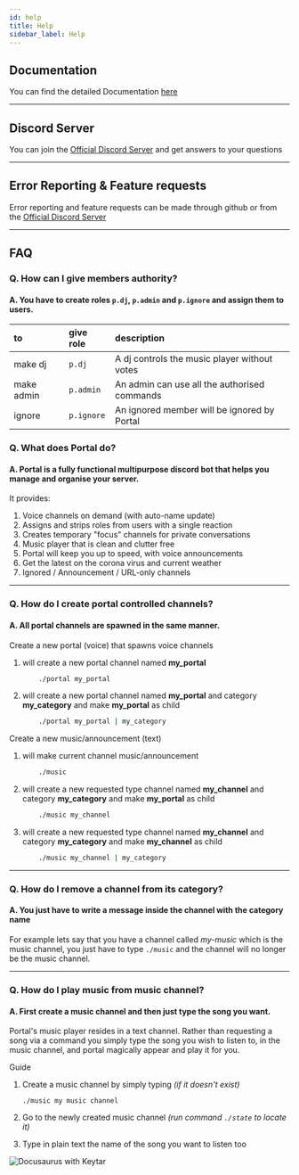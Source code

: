 ```yaml
---
id: help
title: Help
sidebar_label: Help
---
```


## Documentation

You can find the detailed Documentation [here](/docs)

---

## Discord Server

You can join the [Official Discord Server](https://discord.com/invite/nuKXgFXr5y) 
and get answers to your questions

---

## Error Reporting & Feature requests

Error reporting and feature requests can be made through github or from 
the [Official Discord Server](https://discord.com/invite/nuKXgFXr5y)

---

## FAQ

### Q. **How can I give members authority?**
#### A. You have to create roles `p.dj`, `p.admin` and `p.ignore` and assign them to users.

| to         | give role  | description                                  |
| :--------- | :--------- | :------------------------------------------- |
| make dj    | `p.dj`     | A dj controls the music player without votes |
| make admin | `p.admin`  | An admin can use all the authorised commands |
| ignore     | `p.ignore` | An ignored member will be ignored by Portal  |

### Q. **What does Portal do?**
#### A. Portal is a fully functional multipurpose discord bot that helps you manage and organise your server.
     
It provides:
1. Voice channels on demand (with auto-name update)
2. Assigns and strips roles from users with a single reaction
3. Creates temporary "focus" channels for private conversations
4. Music player that is clean and clutter free
5. Portal will keep you up to speed, with voice announcements
6. Get the latest on the corona virus and current weather
7. Ignored / Announcement / URL-only channels

---

### Q. **How do I create portal controlled channels?**
#### A. All portal channels are spawned in the same manner.
 
Create a new portal (voice) that spawns voice channels
1. will create a new portal channel named **my_portal**
    ```bash
        ./portal my_portal
    ```
2. will create a new portal channel named **my_portal** and category **my_category** and make **my_portal** as child
    ```bash
        ./portal my_portal | my_category
    ```

Create a new music/announcement (text)
1. will make current channel music/announcement
    ```bash
        ./music
    ```
2. will create a new requested type channel named **my_channel** and category **my_category** and make **my_portal** as child
    ```bash
        ./music my_channel
    ```
3. will create a new requested type channel named **my_channel** and category **my_category** and make **my_channel** as child
    ```bash
        ./music my_channel | my_category
    ```

---

### Q. **How do I remove a channel from its category?**
#### A. You just have to write a message inside the channel with the category name

For example lets say that you have a channel called _my-music_ which is the music channel,
you just have to type `./music` and the channel will no longer be the music channel.

---

### Q. **How do I play music from music channel?**
#### A. First create a music channel and then just type the song you want.

Portal's music player resides in a text channel. Rather than requesting
a song via a command you simply type the song you wish to listen to, in the
music channel, and portal magically appear and play it for you.

Guide
1. Create a music channel by simply typing _(if it doesn't exist)_
   ```
   ./music my music channel
   ```

2. Go to the newly created music channel _(run command `./state` to locate it)_

3. Type in plain text the name of the song you want to listen too

![Docusaurus with Keytar](/gif/music.gif)
